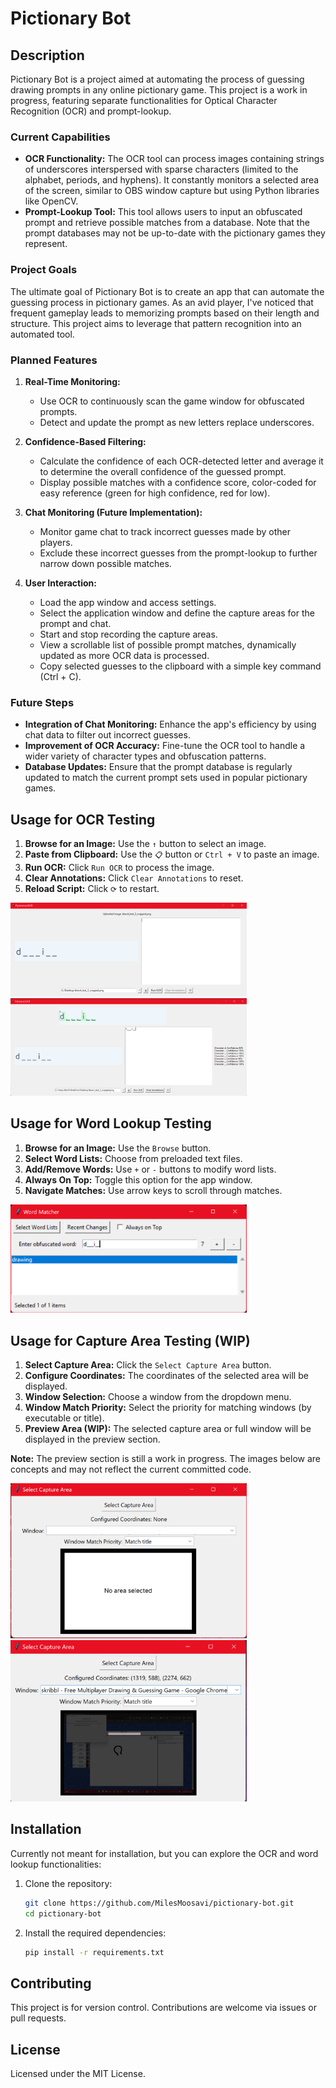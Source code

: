 # Pictionary Bot

## Description
Pictionary Bot is a project aimed at automating the process of guessing drawing prompts in any online pictionary game. This project is a work in progress, featuring separate functionalities for Optical Character Recognition (OCR) and prompt-lookup.

### Current Capabilities
- **OCR Functionality:** The OCR tool can process images containing strings of underscores interspersed with sparse characters (limited to the alphabet, periods, and hyphens). It constantly monitors a selected area of the screen, similar to OBS window capture but using Python libraries like OpenCV.
- **Prompt-Lookup Tool:** This tool allows users to input an obfuscated prompt and retrieve possible matches from a database. Note that the prompt databases may not be up-to-date with the pictionary games they represent.

### Project Goals
The ultimate goal of Pictionary Bot is to create an app that can automate the guessing process in pictionary games. As an avid player, I've noticed that frequent gameplay leads to memorizing prompts based on their length and structure. This project aims to leverage that pattern recognition into an automated tool.

### Planned Features
1. **Real-Time Monitoring:**
   - Use OCR to continuously scan the game window for obfuscated prompts.
   - Detect and update the prompt as new letters replace underscores.

2. **Confidence-Based Filtering:**
   - Calculate the confidence of each OCR-detected letter and average it to determine the overall confidence of the guessed prompt.
   - Display possible matches with a confidence score, color-coded for easy reference (green for high confidence, red for low).

3. **Chat Monitoring (Future Implementation):**
   - Monitor game chat to track incorrect guesses made by other players.
   - Exclude these incorrect guesses from the prompt-lookup to further narrow down possible matches.

4. **User Interaction:**
   - Load the app window and access settings.
   - Select the application window and define the capture areas for the prompt and chat.
   - Start and stop recording the capture areas.
   - View a scrollable list of possible prompt matches, dynamically updated as more OCR data is processed.
   - Copy selected guesses to the clipboard with a simple key command (Ctrl + C).

### Future Steps
- **Integration of Chat Monitoring:** Enhance the app's efficiency by using chat data to filter out incorrect guesses.
- **Improvement of OCR Accuracy:** Fine-tune the OCR tool to handle a wider variety of character types and obfuscation patterns.
- **Database Updates:** Ensure that the prompt database is regularly updated to match the current prompt sets used in popular pictionary games.

## Usage for OCR Testing
1. **Browse for an Image:** Use the `↑` button to select an image.
2. **Paste from Clipboard:** Use the `📋` button or `Ctrl + V` to paste an image.
3. **Run OCR:** Click `Run OCR` to process the image.
4. **Clear Annotations:** Click `Clear Annotations` to reset.
5. **Reload Script:** Click `⟳` to restart.

<img src="./assets/ocr_testing_before.png" width="75%">
<img src="./assets/ocr_testing_after.png" width="75%">

## Usage for Word Lookup Testing
1. **Browse for an Image:** Use the `Browse` button.
2. **Select Word Lists:** Choose from preloaded text files.
3. **Add/Remove Words:** Use `+` or `-` buttons to modify word lists.
4. **Always On Top:** Toggle this option for the app window.
5. **Navigate Matches:** Use arrow keys to scroll through matches.

<img src="./assets/word_lookup_testing.png" width="75%">

## Usage for Capture Area Testing (WIP)
1. **Select Capture Area:** Click the `Select Capture Area` button.
2. **Configure Coordinates:** The coordinates of the selected area will be displayed.
3. **Window Selection:** Choose a window from the dropdown menu.
4. **Window Match Priority:** Select the priority for matching windows (by executable or title).
5. **Preview Area (WIP):** The selected capture area or full window will be displayed in the preview section.

**Note:** The preview section is still a work in progress. The images below are concepts and may not reflect the current committed code.

<img src="./assets/capture_area_before.png" width="75%">
<img src="./assets/capture_area_after.png" width="75%">

## Installation
Currently not meant for installation, but you can explore the OCR and word lookup functionalities:
1. Clone the repository:
   ```bash
   git clone https://github.com/MilesMoosavi/pictionary-bot.git
   cd pictionary-bot
   ```
2. Install the required dependencies:
   ```bash
   pip install -r requirements.txt
   ```

## Contributing
This project is for version control. Contributions are welcome via issues or pull requests.
 
## License
Licensed under the MIT License.